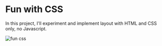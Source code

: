 # Fun with CSS 

In this project, I'll experiment and implement layout with HTML and CSS only, no Javascript.    


![fun css](https://zupimages.net/up/24/19/ti19.png)